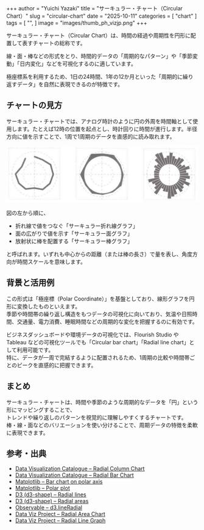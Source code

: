 +++
author = "Yuichi Yazaki"
title = "サーキュラー・チャート（Circular Chart）"
slug = "circular-chart"
date = "2025-10-11"
categories = [
    "chart"
]
tags = [
    "",
]
image = "images/thumb_ph_vizjp.png"
+++

サーキュラー・チャート（Circular Chart）は、時間の経過や周期性を円形に配置して表すチャートの総称です。

線・面・棒などの形式をとり、時間的データの「周期的なパターン」や「季節変動」「日内変化」などを可視化するのに適しています。

極座標系を利用するため、1日の24時間、1年の12か月といった「周期的に繰り返すデータ」を自然に表現できるのが特徴です。


<!--more-->


## チャートの見方

サーキュラー・チャートでは、アナログ時計のように円の外周を時間軸として使用します。たとえば12時の位置を起点とし、時計回りに時間が進行します。半径方向に値を示すことで、1周で1周期のデータを直感的に読み取れます。

![](images/mainvisual.png)

図の左から順に、

- 折れ線で値をつなぐ「サーキュラー折れ線グラフ」
- 面の広がりで値を示す「サーキュラー面グラフ」
- 放射状に棒を配置する「サーキュラー棒グラフ」

と呼ばれます。いずれも中心からの距離（または棒の長さ）で量を表し、角度方向が時間スケールを意味します。



## 背景と活用例

この形式は「極座標（Polar Coordinate）」を基盤としており、線形グラフを円形に変換したものといえます。  
季節や時間帯の繰り返し構造をもつデータの可視化に向いており、気温や日照時間、交通量、電力消費、睡眠時間などの周期的な変化を把握するのに有効です。

ビジネスダッシュボードや環境データの可視化では、Flourish Studio や Tableau などの可視化ツールでも「Circular bar chart」「Radial line chart」として利用可能です。  
特に、データが一周で完結するように配置されるため、1周期の比較や時間帯ごとのピークを直感的に把握できます。



## まとめ

サーキュラー・チャートは、時間や季節のような周期的なデータを「円」という形にマッピングすることで、  
トレンドや繰り返しのパターンを視覚的に理解しやすくするチャートです。  
棒・線・面などのバリエーションを使い分けることで、周期データの特徴を柔軟に表現できます。



## 参考・出典

- [Data Visualization Catalogue – Radial Column Chart](https://datavizcatalogue.com/methods/radial_column_chart.html)
- [Data Visualization Catalogue – Radial Bar Chart](https://datavizcatalogue.com/methods/radial_bar_chart.html)
- [Matplotlib – Bar chart on polar axis](https://matplotlib.org/stable/gallery/pie_and_polar_charts/polar_bar.html)
- [Matplotlib – Polar plot](https://matplotlib.org/stable/gallery/pie_and_polar_charts/polar_demo.html)
- [D3 (d3-shape) – Radial lines](https://d3js.org/d3-shape/radial-line)
- [D3 (d3-shape) – Radial areas](https://d3js.org/d3-shape/radial-area)
- [Observable – d3.lineRadial](https://observablehq.com/@d3/d3-lineradial)
- [Data Viz Project – Radial Area Chart](https://datavizproject.com/data-type/radial-area-chart/)
- [Data Viz Project – Radial Line Graph](https://datavizproject.com/data-type/radical-line-graph/)